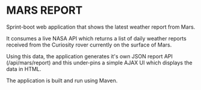 # MARS REPORT #

Sprint-boot web application that shows the latest weather report from Mars.

It consumes a live NASA API which returns a list of daily weather reports received from the Curiosity rover currently on the surface of Mars.

Using this data, the application generates it's own JSON report API (/api/mars/report) and this under-pins a simple AJAX UI which displays the data in HTML.

The application is built and run using Maven.
